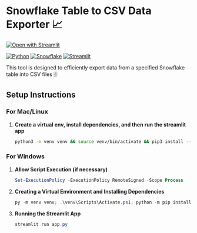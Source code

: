 # Snowflake Table to CSV Data Exporter 📈

[![Open with Streamlit](https://img.shields.io/badge/-Open%20with%20Streamlit-FF4B4B?style=for-the-badge&logo=streamlit&logoColor=white)](https://snow-table-to-csv-exporter.streamlit.app/)

[![Python](https://img.shields.io/badge/-Python-3776AB?style=for-the-badge&logo=python&logoColor=white)](https://python.org/)
[![Snowflake](https://img.shields.io/badge/-Snowflake-29B5E8?style=for-the-badge&logo=snowflake&logoColor=white)](https://snowflake.com/)
[![Streamlit](https://img.shields.io/badge/-Streamlit-FF4B4B?style=for-the-badge&logo=streamlit&logoColor=white)](https://streamlit.io/)

This tool is designed to efficiently export data from a specified Snowflake table into CSV files 🗄️

## Setup Instructions

### For Mac/Linux

1. **Create a virtual env, install dependencies, and then run the streamlit app**

    ```bash
    python3 -m venv venv && source venv/bin/activate && pip3 install --upgrade pip && pip3 install -r requirements.txt && streamlit run app.py
    ```

### For Windows

1. **Allow Script Execution (if necessary)**

    ```powershell
    Set-ExecutionPolicy -ExecutionPolicy RemoteSigned -Scope Process
    ```

2. **Creating a Virtual Environment and Installing Dependencies**

    ```powershell
    py -m venv venv; .\venv\Scripts\Activate.ps1; python -m pip install --upgrade pip; pip install -r requirements.txt
    ```

3. **Running the Streamlit App**

    ```powershell
    streamlit run app.py
    ```
